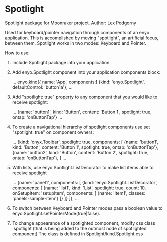 Spotlight
=========

Spotlight package for Moonraker project.
Author: Lex Podgorny

Used for keyboard/pointer navigation through components of an enyo application.
This is accomplished by moving "spotlight", an artificial focus, between them.
Spotlight works in two modes: Keyboard and Pointer.

How to use:

1. Include Spotlight package into your application
2. Add enyo.Spotlight component into your application components block:
	
	...
	enyo.kind({
		name: 'App',
		components:[
			{kind: 'enyo.Spotlight', defaultControl: 'button1a'},
	...
			
3. Add "spotlight: true" property to any component that you would like to receive spotlight:

	...
	{name: 'button1', kind: 'Button', content: 'Button 1', spotlight: true, ontap: 'onButtonTap'}
	...
	
4. To create a navigational hierarchy of spotlight components use set "spotlight: true" on component owners:

	...
	{kind: 'onyx.Toolbar', spotlight: true, components: [
		{name: 'button1', kind: 'Button', content: 'Button 1', spotlight: true, ontap: 'onButtonTap'},
		{name: 'button2', kind: 'Button', content: 'Button 2', spotlight: true, ontap: 'onButtonTap'},
	]
	...
	
5. With lists, use enyo.Spotlight.ListDecorator to make list items able to receive spotlight

	...
	{name: 'panel1', components: [
		{kind: 'enyo.Spotlight.ListDecorator', components: [
			{name: 'list1', kind: 'List', spotlight: true, count: 10, onSetupItem: 'setupItem', components: [
				{name: 'item1', classes: 'panels-sample-item'}
			]}
		]}
	]},
	...
	
6. To switch between Keyboard and Pointer modes pass a boolean value to enyo.Spotlight.setPointerMode(true|false).

7. To change appearance of a spotlighted component, modify css class .spotlight (that is being added to the outmost node of spotlighted component)
	The class is defined in Spotlight/kind.Spotlight.css
